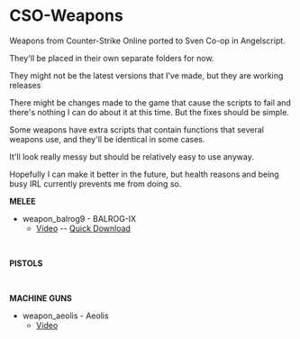 # CSO-Weapons
Weapons from Counter-Strike Online ported to Sven Co-op in Angelscript.

They'll be placed in their own separate folders for now.

They might not be the latest versions that I've made, but they are working releases  

There might be changes made to the game that cause the scripts to fail and there's nothing I can do about it at this time. 
But the fixes should be simple.

Some weapons have extra scripts that contain functions that several weapons use, and they'll be identical in some cases.

It'll look really messy but should be relatively easy to use anyway.

Hopefully I can make it better in the future, but health reasons and being busy IRL currently prevents me from doing so.
<BR>

__MELEE__
* weapon_balrog9 - BALROG-IX
    * [Video](https://youtu.be/o5kG6LZiBlM) -- [Quick Download](https://www.dropbox.com/s/8jlcoda7ocjezlq/weapon_balrog9-v1.0.zip?dl=0)

<BR>

__PISTOLS__

<BR>

__MACHINE GUNS__
* weapon_aeolis - Aeolis
    * [Video](https://youtu.be/Komeh8zz1Jc)
